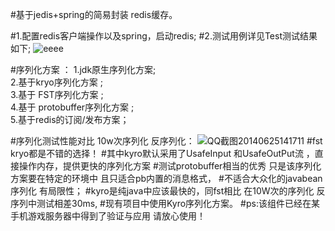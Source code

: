 #基于jedis+spring的简易封装 redis缓存。

#1.配置redis客户端操作以及spring，启动redis;
#2.测试用例详见Test测试结果如下;
![eeee](http://git.oschina.net/uploads/images/2014/0214/162636_89b3b797_1052.png)

#序列化方案 ：
1.jdk原生序列化方案;    </br>
2.基于kryo序列化方案 ;   </br>
3.基于 FST序列化方案 ;   </br>
4.基于 protobuffer序列化方案 ;   </br>
5.基于redis的订阅/发布方案；</br>

#序列化测试性能对比 10w次序列化 反序列化：
![QQ截图20140625141711](http://git.oschina.net/uploads/images/2014/0625/141810_8c03a33c_1052.png)
#fst kryo都是不错的选择！
#其中kyro默认采用了UsafeInput 和UsafeOutPut流 ，直接操作内存，提供更快的序列化方案
#测试protobuffer相当的优秀  只是该序列化方案要在特定的环境中 且只适合pb内置的消息格式，
#不适合大众化的javabean序列化 有局限性；
#kyro是纯java中应该最快的，同fst相比 在10W次的序列化 反序列中测试相差30ms,
#现有项目中使用Kyro序列化方案。
#ps:该组件已经在某手机游戏服务器中得到了验证与应用 请放心使用！